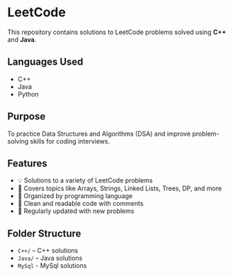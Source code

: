 # LeetCode

This repository contains solutions to LeetCode problems solved using **C++** and **Java**.

## Languages Used
- C++
- Java
- Python

## Purpose
To practice Data Structures and Algorithms (DSA) and improve problem-solving skills for coding interviews.

## Features
- 💡 Solutions to a variety of LeetCode problems
- 🧠 Covers topics like Arrays, Strings, Linked Lists, Trees, DP, and more
- 📁 Organized by programming language
- 📝 Clean and readable code with comments
- 🚀 Regularly updated with new problems

## Folder Structure
- `C++/` – C++ solutions
- `Java/` – Java solutions
- `MySql` - MySql solutions
